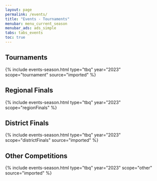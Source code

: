```yaml
---
layout: page
permalink: /events/
title: "Events - Tournaments"
menubar: menu_current_season
menubar_ads: ads_simple
tabs: tabs_events
toc: true
---
```


## Tournaments

{% include events-season.html type="tbq" year="2023" scope="tournament" source="imported" %}

## Regional Finals

{% include events-season.html type="tbq" year="2023" scope="regionFinals" %}

## District Finals

{% include events-season.html type="tbq" year="2023" scope="districtFinals" source="imported" %}

## Other Competitions

{% include events-season.html type="tbq" year="2023" scope="other" source="imported" %}
